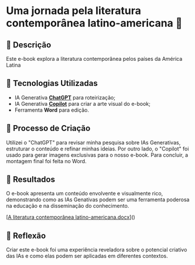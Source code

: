 # Uma jornada pela literatura contemporânea latino-americana 🌌

## 📒 Descrição
Este e-book explora a literatura contemporânea pelos países da América Latina

## 🤖 Tecnologias Utilizadas
- IA Generativa **[ChatGPT](https://chat.openai.com)** para roteirização;
- IA Generativa **[Copilot]((https://copilot.microsoft.com/))** para criar a arte visual do e-book;
- Ferramenta **Word** para edição.

## 🧐 Processo de Criação
Utilizei o "ChatGPT" para revisar minha pesquisa sobre IAs Generativas, estruturar o conteúdo e refinar minhas ideias. Por outro lado, o "Copilot" foi usado para gerar imagens exclusivas para o nosso e-book. Para concluir, a montagem final foi feita no Word.

## 🚀 Resultados
O e-book apresenta um conteúdo envolvente e visualmente rico, demonstrando como as IAs Genativas podem ser uma ferramenta poderosa na educação e na disseminação do conhecimento.

[[A literatura contemporânea latino-americana.docx](https://github.com/user-attachments/files/18158743/A.literatura.contemporanea.latino-americana.docx)]()

## 💭 Reflexão
Criar este e-book foi uma experiência reveladora sobre o potencial criativo das IAs e como elas podem ser aplicadas em diferentes contextos.

